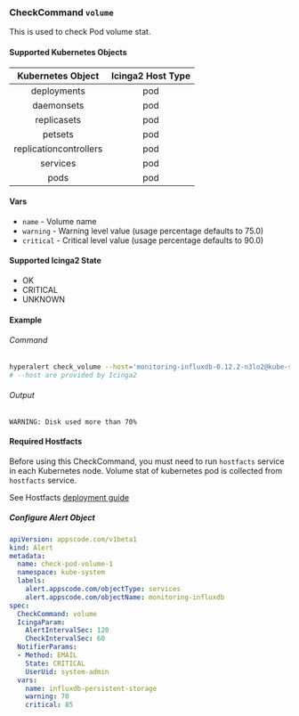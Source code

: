 ### CheckCommand `volume`

This is used to check Pod volume stat.

#### Supported Kubernetes Objects

| Kubernetes Object      | Icinga2 Host Type |
| :---:                  | :---:             |
| deployments            | pod               |
| daemonsets             | pod               |
| replicasets            | pod               |
| petsets                | pod               |
| replicationcontrollers | pod               |
| services               | pod               |
| pods                   | pod               |

#### Vars

* `name` - Volume name
* `warning` - Warning level value (usage percentage defaults to 75.0)
* `critical` - Critical level value (usage percentage defaults to 90.0)

#### Supported Icinga2 State

* OK
* CRITICAL
* UNKNOWN

#### Example
###### Command
```sh
hyperalert check_volume --host='monitoring-influxdb-0.12.2-n3lo2@kube-system' --name=influxdb-persistent-storage --warning=70 --critical=85
# --host are provided by Icinga2
```
###### Output
```
WARNING: Disk used more than 70%
```

#### Required Hostfacts
Before using this CheckCommand, you must need to run `hostfacts` service in each Kubernetes node.
Volume stat of kubernetes pod is collected from `hostfacts` service.

See Hostfacts [deployment guide](../hostfacts/deployment.md)


##### Configure Alert Object
```yaml
apiVersion: appscode.com/v1beta1
kind: Alert
metadata:
  name: check-pod-volume-1
  namespace: kube-system
  labels:
    alert.appscode.com/objectType: services
    alert.appscode.com/objectName: monitoring-influxdb
spec:
  CheckCommand: volume
  IcingaParam:
    AlertIntervalSec: 120
    CheckIntervalSec: 60
  NotifierParams:
  - Method: EMAIL
    State: CRITICAL
    UserUid: system-admin
  vars:
    name: influxdb-persistent-storage
    warning: 70
    critical: 85
```
